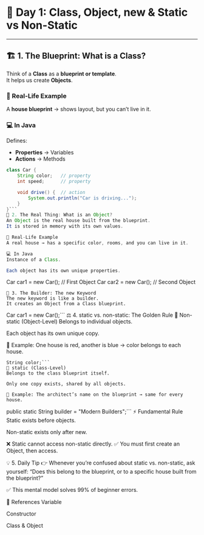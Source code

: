 # 📘 Day 1: Class, Object, new & Static vs Non-Static  

---

## 🏗️ 1. The Blueprint: What is a Class?  
Think of a **Class** as a **blueprint or template**.  
It helps us create **Objects**.  

### 💭 Real-Life Example  
A **house blueprint** → shows layout, but you can’t live in it.  

### 💻 In Java  
Defines:  
- **Properties** → Variables  
- **Actions** → Methods  

```java
class Car {
    String color;   // property
    int speed;      // property

    void drive() {  // action
        System.out.println("Car is driving...");
    }
}```
🚗 2. The Real Thing: What is an Object?
An Object is the real house built from the blueprint.
It is stored in memory with its own values.

💭 Real-Life Example
A real house → has a specific color, rooms, and you can live in it.

💻 In Java
Instance of a Class.

Each object has its own unique properties.

```
Car car1 = new Car();   // First Object
Car car2 = new Car();   // Second Object
```
👷 3. The Builder: The new Keyword
The new keyword is like a builder.
It creates an Object from a Class blueprint.

```
Car car1 = new Car();```
⚖️ 4. static vs. non-static: The Golden Rule
🔴 Non-static (Object-Level)
Belongs to individual objects.

Each object has its own unique copy.

💭 Example: One house is red, another is blue → color belongs to each house.
```
String color;```
🔵 static (Class-Level)
Belongs to the class blueprint itself.

Only one copy exists, shared by all objects.

💭 Example: The architect’s name on the blueprint → same for every house.

```
public static String builder = "Modern Builders";```
⚡ Fundamental Rule
Static exists before objects.

Non-static exists only after new.

❌ Static cannot access non-static directly.
✅ You must first create an Object, then access.

💡 5. Daily Tip
👉 Whenever you’re confused about static vs. non-static, ask yourself:
“Does this belong to the blueprint, or to a specific house built from the blueprint?”

✅ This mental model solves 99% of beginner errors.

📌 References
Variable

Constructor

Class & Object
